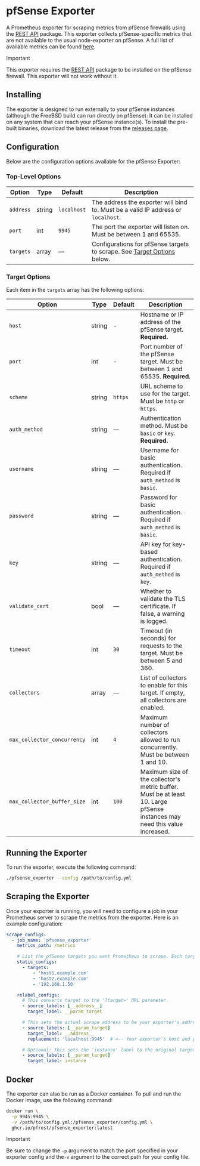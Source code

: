 # pfSense Exporter

A Prometheus exporter for scraping metrics from pfSense firewalls using the [REST API](https://github.com/jaredhendrickson13/pfsense-api) package. This exporter collects pfSense-specific metrics that are not available to the usual node-exporter on pfSense. A full list of available metrics can be found [here](docs/METRICS.md).

> [!IMPORTANT]
> This exporter requires the [REST API](https://github.com/jaredhendrickson13/pfsense-api) package to be installed on the pfSense firewall. This exporter will not work without it.

## Installing

The exporter is designed to run externally to your pfSense instances (although the FreeBSD build can run directly on pfSense). It can be installed on any system that can reach your pfSense instance(s). To install the pre-built binaries, download the latest release from the [releases page](https://github.com/pfrest/pfsense_exporter/releases).

## Configuration

Below are the configuration options available for the pfSense Exporter:

### Top-Level Options

| Option        | Type    | Default      | Description                                                                                |
|---------------|---------|--------------|--------------------------------------------------------------------------------------------|
| `address`     | string  | `localhost`  | The address the exporter will bind to. Must be a valid IP address or `localhost`.          |
| `port`        | int     | `9945`       | The port the exporter will listen on. Must be between 1 and 65535.                         |
| `targets`     | array   | —            | Configurations for pfSense targets to scrape. See [Target Options](#target-options) below. |

### Target Options

Each item in the `targets` array has the following options:

| Option                      | Type    | Default   | Description                                                                                   |
|-----------------------------|---------|-----------|-----------------------------------------------------------------------------------------------|
| `host`                      | string  | -         | Hostname or IP address of the pfSense target. **Required.**                                   |
| `port`                      | int     | -         | Port number of the pfSense target. Must be between 1 and 65535. **Required.**                 |
| `scheme`                    | string  | `https`   | URL scheme to use for the target. Must be `http` or `https`.                                  |
| `auth_method`               | string  | —         | Authentication method. Must be `basic` or `key`. **Required.**                                |
| `username`                  | string  | —         | Username for basic authentication. Required if `auth_method` is `basic`.                      |
| `password`                  | string  | —         | Password for basic authentication. Required if `auth_method` is `basic`.                      |
| `key`                       | string  | —         | API key for key-based authentication. Required if `auth_method` is `key`.                     |
| `validate_cert`             | bool    | —         | Whether to validate the TLS certificate. If false, a warning is logged.                       |
| `timeout`                   | int     | `30`      | Timeout (in seconds) for requests to the target. Must be between 5 and 360.                   |
| `collectors`                | array   | —         | List of collectors to enable for this target. If empty, all collectors are enabled.           |
| `max_collector_concurrency` | int     | `4`       | Maximum number of collectors allowed to run concurrently. Must be between 1 and 10.           |
| `max_collector_buffer_size` | int     | `100`     | Maximum size of the collector's metric buffer. Must be at least 10. Large pfSense instances may need this value increased.                           |

## Running the Exporter

To run the exporter, execute the following command:

```bash
./pfsense_exporter --config /path/to/config.yml
```

## Scraping the Exporter

Once your exporter is running, you will need to configure a job in your Prometheus server to scrape the metrics from the exporter. Here is an example configuration:

```yaml
scrape_configs:
  - job_name: 'pfsense_exporter'
    metrics_path: /metrics 

    # List the pfSense targets you want Prometheus to scrape. Each target must also be defined in your exporter configuration file!
    static_configs:
      - targets:
          - 'host1.example.com'
          - 'host2.example.com'
          - '192.168.1.50'

    relabel_configs:
      # This converts target to the '?target=' URL parameter.
      - source_labels: [__address__]
        target_label: __param_target

      # This sets the actual scrape address to be your exporter's address.
      - source_labels: [__param_target]
        target_label: __address__
        replacement: 'localhost:9945'  # <-- Your exporter's host and port

      # Optional: This sets the 'instance' label to the original target address (your pfSense host)
      - source_labels: [__param_target]
        target_label: instance
```

## Docker

The exporter can also be run as a Docker container. To pull and run the Docker image, use the following command:

```bash
docker run \
  -p 9945:9945 \
  -v /path/to/config.yml:/pfsense_exporter/config.yml \
  ghcr.io/pfrest/pfsense_exporter:latest
```

> [!IMPORTANT]
> Be sure to change the `-p` argument to match the port specified in your exporter config and the`-v` argument to the correct path for your config file.
